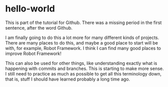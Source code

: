 # hello-world
This is part of the tutorial for Github.  There was a missing period in the first sentence, after the word Github.  

I am finally going to do this a lot more for many different kinds of projects.  There are many places to do this, and maybe a good place to start will be with, for example, Robot Framework.  I think I can find many good places to improve Robot Framework!  

This can also be used for other things, like understanding exactly what is happening with commits and branches.  This is starting to make more sense. I still need to practice as much as possible to get all this terminology down, that is, stuff I should have learned probably a long time ago.  
